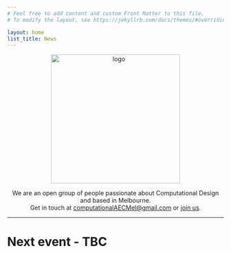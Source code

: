 ```yaml
---
# Feel free to add content and custom Front Matter to this file.
# To modify the layout, see https://jekyllrb.com/docs/themes/#overriding-theme-defaults

layout: home
list_title: News
---
```


<p align="center">
    <img src="../MCDGlogoTrans.PNG" alt="logo" width="300"/> 
    <p style="text-align:center;">We are an open group of people passionate about Computational Design and based in Melbourne. <br>Get in touch at <a href="mailto:computationalaecmel@gmail.com?Subject=Hey%20guys" target="_top">computationalAECMel@gmail.com</a>
    or <a href="https://compaec.github.io/speaker/" target="_top">join us</a>.</p>
</p>

---

# Next event - TBC

